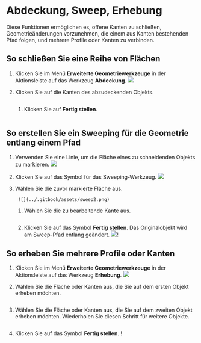 # Abdeckung, Sweep, Erhebung

Diese Funktionen ermöglichen es, offene Kanten zu schließen, Geometrieänderungen vorzunehmen, die einem aus Kanten bestehenden Pfad folgen, und mehrere Profile oder Kanten zu verbinden.

## So schließen Sie eine Reihe von Flächen

1. Klicken Sie im Menü **Erweiterte Geometriewerkzeuge** in der Aktionsleiste auf das Werkzeug **Abdeckung**. ![](<../.gitbook/assets/cover-tool (1).png>)
2.  Klicken Sie auf die Kanten des abzudeckenden Objekts.

    <img src="../.gitbook/assets/cover_tool1.png" alt="" data-size="original">

    1.  Klicken Sie auf **Fertig stellen**.

        <img src="../.gitbook/assets/guid-e23d787e-5f90-4de1-b690-03306f0cb4b2-low (1) (1) (2).png" alt="" data-size="original"><img src="../.gitbook/assets/cover-finish.PNG" alt="" data-size="original">

## So erstellen Sie ein Sweeping für die Geometrie entlang einem Pfad

1. Verwenden Sie eine Linie, um die Fläche eines zu schneidenden Objekts zu markieren. ![](../.gitbook/assets/sweep.png)
2. Klicken Sie auf das Symbol für das Sweeping-Werkzeug. ![](<../.gitbook/assets/sweep-tool (1).png>)
3.  Wählen Sie die zuvor markierte Fläche aus.

    ```
     ![](../.gitbook/assets/sweep2.png) 
    ```

    1.  Wählen Sie die zu bearbeitende Kante aus.

        <img src="../.gitbook/assets/sweep3.png" alt="" data-size="original">
    2. Klicken Sie auf das Symbol **Fertig stellen**. Das Originalobjekt wird am Sweep-Pfad entlang geändert. ![](../.gitbook/assets/sweep4.png)\![](<../.gitbook/assets/guid-e23d787e-5f90-4de1-b690-03306f0cb4b2-low (1) (1) (1).png>)

## So erheben Sie mehrere Profile oder Kanten

1. Klicken Sie im Menü **Erweiterte Geometriewerkzeuge** in der Aktionsleiste auf das Werkzeug **Erhebung**. ![](<../.gitbook/assets/loft-tool (1).png>)
2.  Wählen Sie die Fläche oder Kanten aus, die Sie auf dem ersten Objekt erheben möchten.

    <img src="../.gitbook/assets/loft1.png" alt="" data-size="original">
3.  Wählen Sie die Fläche oder Kanten aus, die Sie auf dem zweiten Objekt erheben möchten. Wiederholen Sie diesen Schritt für weitere Objekte.

    <img src="../.gitbook/assets/loft2.png" alt="" data-size="original">
4.  Klicken Sie auf das Symbol **Fertig stellen**. \![](<../.gitbook/assets/guid-e23d787e-5f90-4de1-b690-03306f0cb4b2-low (1) (1) (2) (1).png>)

    <img src="../.gitbook/assets/loft3.png" alt="" data-size="original">
